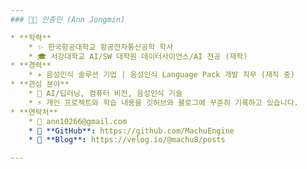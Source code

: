 ```yaml
---
### 🧑‍💻 안종민 (Ann Jongmin)

* **학력**
    * ✨ 한국항공대학교 항공전자통신공학 학사
    * 🎓 서강대학교 AI/SW 대학원 데이터사이언스/AI 전공 (재학)
* **경력**
    * ✈️ 음성인식 솔루션 기업 | 음성인식 Language Pack 개발 직무 (재직 중)
* **관심 분야**
    * 🔭 AI/딥러닝, 컴퓨터 비전, 음성인식 기술
    * ⚡ 개인 프로젝트와 학습 내용을 깃허브와 블로그에 꾸준히 기록하고 있습니다.
* **연락처**
    * 📧 ann10266@gmail.com
    * 🔗 **GitHub**: https://github.com/MachuEngine
    * 🔗 **Blog**: https://velog.io/@machu8/posts

---
```


<!---
MachuEngine/MachuEngine is a ✨ special ✨ repository because its `README.md` (this file) appears on your GitHub profile.
You can click the Preview link to take a look at your changes.
--->
